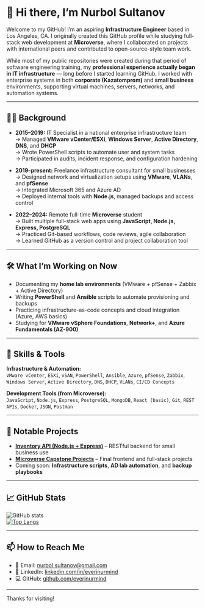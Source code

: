 # 👋 Hi there, I’m Nurbol Sultanov

Welcome to my GitHub! I’m an aspiring **Infrastructure Engineer** based in Los Angeles, CA. I originally created this GitHub profile while studying full-stack web development at **Microverse**, where I collaborated on projects with international peers and contributed to open-source-style team work.

While most of my public repositories were created during that period of software engineering training, my **professional experience actually began in IT infrastructure** — long before I started learning GitHub. I worked with enterprise systems in both **corporate (Kazatomprom)** and **small business** environments, supporting virtual machines, servers, networks, and automation systems.

---

## 👨‍💻 Background

- **2015–2019:** IT Specialist in a national enterprise infrastructure team  
  → Managed **VMware vCenter/ESXi**, **Windows Server**, **Active Directory**, **DNS**, and **DHCP**  
  → Wrote PowerShell scripts to automate user and system tasks  
  → Participated in audits, incident response, and configuration hardening  

- **2019–present:** Freelance infrastructure consultant for small businesses  
  → Designed network and virtualization setups using **VMware**, **VLANs**, and **pfSense**  
  → Integrated Microsoft 365 and Azure AD  
  → Deployed internal tools with **Node.js**, managed backups and access control  

- **2022–2024:** Remote full-time **Microverse** student  
  → Built multiple full-stack web apps using **JavaScript, Node.js, Express, PostgreSQL**  
  → Practiced Git-based workflows, code reviews, agile collaboration  
  → Learned GitHub as a version control and project collaboration tool  

---

## 🛠️ What I’m Working on Now

- Documenting my **home lab environments** (VMware + pfSense + Zabbix + Active Directory)  
- Writing **PowerShell** and **Ansible** scripts to automate provisioning and backups  
- Practicing infrastructure-as-code concepts and cloud integration (Azure, AWS basics)  
- Studying for **VMware vSphere Foundations**, **Network+**, and **Azure Fundamentals (AZ-900)**

---

## 🔧 Skills & Tools

**Infrastructure & Automation:**  
`VMware vCenter`, `ESXi`, `vSAN`, `PowerShell`, `Ansible`, `Azure`, `pfSense`, `Zabbix`, `Windows Server`, `Active Directory`, `DNS`, `DHCP`, `VLANs`, `CI/CD Concepts`

**Development Tools (from Microverse):**  
`JavaScript`, `Node.js`, `Express`, `PostgreSQL`, `MongoDB`, `React (basic)`, `Git`, `REST APIs`, `Docker`, `JSON`, `Postman`

---

## 📂 Notable Projects

- **[Inventory API (Node.js + Express)](https://github.com/everinurmind/inventory-api)** – RESTful backend for small business use  
- **[Microverse Capstone Projects](https://github.com/everinurmind?tab=repositories&q=capstone)** – Final frontend and full-stack projects  
- Coming soon: **Infrastructure scripts**, **AD lab automation**, and **backup playbooks**

---

## 📈 GitHub Stats

![GitHub stats](https://github-readme-stats.vercel.app/api?username=everinurmind&show_icons=true&theme=onedark)  
[![Top Langs](https://github-readme-stats.vercel.app/api/top-langs/?username=everinurmind&layout=compact)](https://github.com/anuraghazra/github-readme-stats)

---

## 📫 How to Reach Me

- 📧 Email: [nurbol.sultanov@gmail.com](mailto:nurbol.sultanov@gmail.com)  
- 🔗 LinkedIn: [linkedin.com/in/everinurmind](https://www.linkedin.com/in/everinurmind)  
- 💻 GitHub: [github.com/everinurmind](https://github.com/everinurmind)

---

Thanks for visiting!

